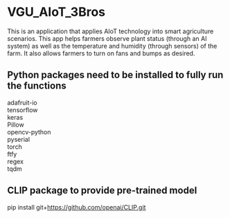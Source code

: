 # VGU_AIoT_3Bros
This is an application that applies AIoT technology into smart agriculture scenarios. This app helps farmers observe plant status (through an AI system) as well as the temperature and humidity (through sensors) of the farm. It also allows farmers to turn on fans and bumps as desired.

## Python packages need to be installed to fully run the functions
adafruit-io  
tensorflow  
keras  
Pillow  
opencv-python  
pyserial  
torch   
ftfy   
regex  
tqdm 

## CLIP package to provide pre-trained model
pip install git+https://github.com/openai/CLIP.git
